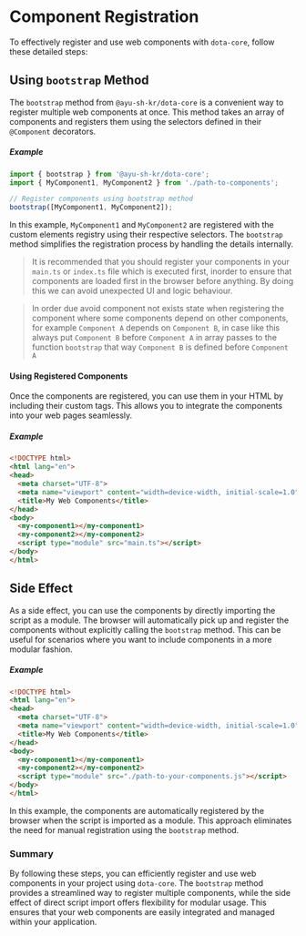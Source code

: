 # Component Registration

To effectively register and use web components with `dota-core`, follow these detailed steps:

## Using `bootstrap` Method

The `bootstrap` method from `@ayu-sh-kr/dota-core` is a convenient way to register multiple web components at once. This method takes an array of components and registers them using the selectors defined in their `@Component` decorators.

##### Example

```typescript
import { bootstrap } from '@ayu-sh-kr/dota-core';
import { MyComponent1, MyComponent2 } from './path-to-components';

// Register components using bootstrap method
bootstrap([MyComponent1, MyComponent2]);
```

In this example, `MyComponent1` and `MyComponent2` are registered with the custom elements registry using their respective selectors. The `bootstrap` method simplifies the registration process by handling the details internally.

> It is recommended that you should register your components in your `main.ts` or `index.ts` file which is executed first, inorder to ensure that components 
> are loaded first in the browser before anything. By doing this we can avoid unexpected UI and logic behaviour.

> In order due avoid component not exists state when registering the component where some components depend on other components, for example `Component A` depends on `Component B`,
> in case like this always put `Component B` before `Component A` in array passes to the function `bootstrap` that way `Component B` is defined before `Component A`

#### Using Registered Components

Once the components are registered, you can use them in your HTML by including their custom tags. This allows you to integrate the components into your web pages seamlessly.

##### Example

```html
<!DOCTYPE html>
<html lang="en">
<head>
  <meta charset="UTF-8">
  <meta name="viewport" content="width=device-width, initial-scale=1.0">
  <title>My Web Components</title>
</head>
<body>
  <my-component1></my-component1>
  <my-component2></my-component2>
  <script type="module" src="main.ts"></script>
</body>
</html>
```

## Side Effect

As a side effect, you can use the components by directly importing the script as a module. The browser will automatically pick up and register the components without explicitly calling the `bootstrap` method. This can be useful for scenarios where you want to include components in a more modular fashion.

##### Example

```html
<!DOCTYPE html>
<html lang="en">
<head>
  <meta charset="UTF-8">
  <meta name="viewport" content="width=device-width, initial-scale=1.0">
  <title>My Web Components</title>
</head>
<body>
  <my-component1></my-component1>
  <my-component2></my-component2>
  <script type="module" src="./path-to-your-components.js"></script>
</body>
</html>
```

In this example, the components are automatically registered by the browser when the script is imported as a module. This approach eliminates the need for manual registration using the `bootstrap` method.

### Summary

By following these steps, you can efficiently register and use web components in your project using `dota-core`. The `bootstrap` method provides a streamlined way to register multiple components, while the side effect of direct script import offers flexibility for modular usage. This ensures that your web components are easily integrated and managed within your application.